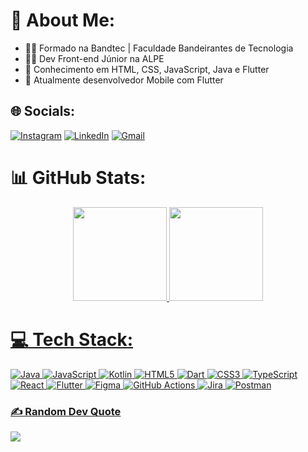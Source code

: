 # 💫 About Me:
- 👨‍🎓 Formado na Bandtec | Faculdade Bandeirantes de Tecnologia
- 🧑‍💻 Dev Front-end Júnior na ALPE
- 🧠 Conhecimento em HTML, CSS, JavaScript, Java e Flutter
- 🤔 Atualmente desenvolvedor Mobile com Flutter

## 🌐 Socials:
[![Instagram](https://img.shields.io/badge/Instagram-%23E4405F.svg?logo=Instagram&logoColor=white)](https://instagram.com/chrishamai) [![LinkedIn](https://img.shields.io/badge/LinkedIn-%230077B5.svg?logo=linkedin&logoColor=white)](https://linkedin.com/in/christian-hitoshi) [![Gmail](https://img.shields.io/badge/Gmail-D14836)](mailto:christian.hitoshi@gmail.com)

# 📊 GitHub Stats:
<div align="center">
  <a href="https://github.com/Christian-hub-svg">
  <img height="150em" src="https://github-readme-stats.vercel.app/api?username=chris-hitoshi&show_icons=true&theme=dark&include_all_commits=true&count_private=true"/>
  <img height="150em" src="https://github-readme-stats.vercel.app/api/top-langs/?username=chris-hitoshi&layout=compact&langs_count=7&theme=dark"/>
</div>

# 💻 Tech Stack:
![Java](https://img.shields.io/badge/java-%23ED8B00.svg?style=flat&logo=openjdk&logoColor=white) ![JavaScript](https://img.shields.io/badge/javascript-%23323330.svg?style=flat&logo=javascript&logoColor=%23F7DF1E) ![Kotlin](https://img.shields.io/badge/kotlin-%237F52FF.svg?style=flat&logo=kotlin&logoColor=white) ![HTML5](https://img.shields.io/badge/html5-%23E34F26.svg?style=flat&logo=html5&logoColor=white) ![Dart](https://img.shields.io/badge/dart-%230175C2.svg?style=flat&logo=dart&logoColor=white) ![CSS3](https://img.shields.io/badge/css3-%231572B6.svg?style=flat&logo=css3&logoColor=white) ![TypeScript](https://img.shields.io/badge/typescript-%23007ACC.svg?style=flat&logo=typescript&logoColor=white) ![React](https://img.shields.io/badge/react-%2320232a.svg?style=flat&logo=react&logoColor=%2361DAFB) ![Flutter](https://img.shields.io/badge/Flutter-%2302569B.svg?style=flat&logo=Flutter&logoColor=white) ![Figma](https://img.shields.io/badge/figma-%23F24E1E.svg?style=flat&logo=figma&logoColor=white) ![GitHub Actions](https://img.shields.io/badge/github%20actions-%232671E5.svg?style=flat&logo=githubactions&logoColor=white) ![Jira](https://img.shields.io/badge/jira-%230A0FFF.svg?style=flat&logo=jira&logoColor=white) ![Postman](https://img.shields.io/badge/Postman-FF6C37?style=flat&logo=postman&logoColor=white)


### ✍️ Random Dev Quote
![](https://quotes-github-readme.vercel.app/api?type=horizontal&theme=radical)
